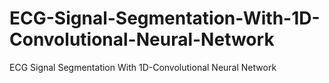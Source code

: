 # ECG-Signal-Segmentation-With-1D-Convolutional-Neural-Network
ECG Signal Segmentation With 1D-Convolutional Neural Network
